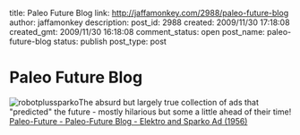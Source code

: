 title: Paleo Future Blog
link: http://jaffamonkey.com/2988/paleo-future-blog
author: jaffamonkey
description: 
post_id: 2988
created: 2009/11/30 17:18:08
created_gmt: 2009/11/30 16:18:08
comment_status: open
post_name: paleo-future-blog
status: publish
post_type: post

# Paleo Future Blog

![robotplussparko](http://blog.jaffamonkey.com/files/2009/11/robotplussparko-150x150.jpg)The absurd but largely true collection of ads that "predicted" the future - mostly hilarious but some a little ahead of their time! [Paleo-Future - Paleo-Future Blog - Elektro and Sparko Ad (1956)](http://www.paleofuture.com/blog/2007/6/14/elektro-and-sparko-ad-1956.html)
